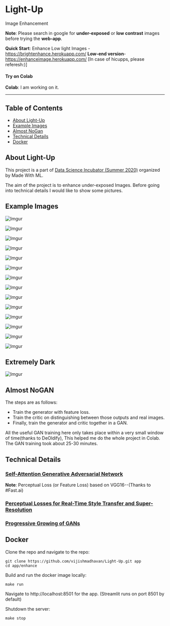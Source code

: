 # Light-Up
Image Enhancement

**Note**: Please search in google for **under-exposed** or **low contrast** images before trying the **web-app**.

**Quick Start**: Enhance Low light Images -https://brightenhance.herokuapp.com/ **Low-end version**- https://enhanceimage.herokuapp.com/ [In case of hicupps, please referesh:)]

#### Try on Colab

**Colab**: I am working on it.

----------------------------

## Table of Contents
- [About Light-Up](#about-deoldify)
- [Example Images](#example-images)
- [Almost NoGan](#Almost-NoGan)
- [Technical Details](#technical-details)
- [Docker](#docker)


## About Light-Up
This project is a part of [Data Science Incubator (Summer 2020)](https://madewithml.com/incubator/) organized by Made With ML.

The aim of the project is to enhance under-exposed Images. Before going into technical details I would like to show some pictures.

## Example Images

![Imgur](https://i.imgur.com/Kdd6vjP.jpg)


![Imgur](https://i.imgur.com/QDTkHCT.jpg)



![Imgur](https://i.imgur.com/fejUcvr.jpg)



![Imgur](https://i.imgur.com/uuGB9Sr.jpg)


![Imgur](https://i.imgur.com/QoUcaBy.jpg)


![Imgur](https://i.imgur.com/y0hj08M.jpg)


![Imgur](https://i.imgur.com/FERzcLX.jpg)


![Imgur](https://i.imgur.com/u3DAHXm.jpg)


![Imgur](https://i.imgur.com/UwR0Tfr.jpg)


![Imgur](https://i.imgur.com/oagu5Hb.jpg)


![Imgur](https://i.imgur.com/9c2zha1.jpg)


![Imgur](https://i.imgur.com/7vwIqKk.jpg)


![Imgur](https://i.imgur.com/sj4ULdJ.jpg)


![Imgur](https://i.imgur.com/lxsyBxz.jpg)

## Extremely Dark

![Imgur](https://i.imgur.com/QziZ07y.jpg)


## Almost NoGAN

The steps are as follows: 
- Train the generator with feature loss.
- Train the critic  on distinguishing between those outputs and real images.
- Finally, train the generator and critic together in a GAN.

All the useful GAN training here only takes place within a very small window of time(thanks to DeOldify), This helped me do the whole project in Colab. The GAN training took about 25-30 minutes.


## Technical Details

### [Self-Attention Generative Adversarial Network](https://arxiv.org/abs/1805.08318)

**Note**: Perceptual Loss (or Feature Loss) based on VGG16--(Thanks to #Fast.ai)

### [Perceptual Losses for Real-Time Style Transfer and Super-Resolution](https://arxiv.org/pdf/1603.08155.pdf)

### [Progressive Growing of GANs](https://arxiv.org/pdf/1710.10196.pdf)


## Docker

Clone the repo and navigate to the repo:
```
git clone https://github.com/vijishmadhavan/Light-Up.git app 
cd app/enhance
```

Build and run the docker image locally:
```
make run
```

Navigate to http://localhost:8501 for the app. (Streamlit runs on port 8501 by default)

Shutdown the server:
```
make stop 
```



